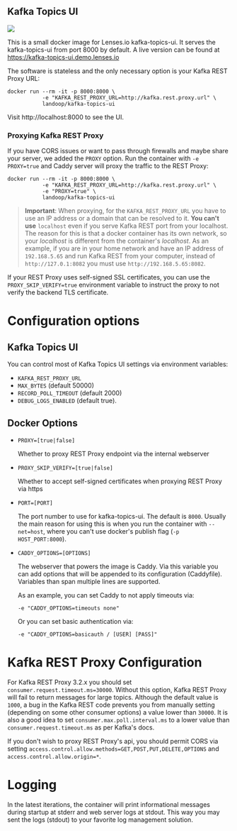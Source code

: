 ## Kafka Topics UI ##

[![](https://images.microbadger.com/badges/image/landoop/kafka-topics-ui.svg)](http://microbadger.com/images/landoop/kafka-topics-ui)

This is a small docker image for Lenses.io kafka-topics-ui.
It serves the kafka-topics-ui from port 8000 by default.
A live version can be found at <https://kafka-topics-ui.demo.lenses.io>

The software is stateless and the only necessary option is your Kafka REST Proxy
URL:

    docker run --rm -it -p 8000:8000 \
               -e "KAFKA_REST_PROXY_URL=http://kafka.rest.proxy.url" \
               landoop/kafka-topics-ui

Visit http://localhost:8000 to see the UI.

### Proxying Kafka REST Proxy

If you have CORS issues or want to pass through firewalls and maybe share your
server, we added the `PROXY` option. Run the container with `-e PROXY=true` and
Caddy server will proxy the traffic to the REST Proxy:

    docker run --rm -it -p 8000:8000 \
               -e "KAFKA_REST_PROXY_URL=http://kafka.rest.proxy.url" \
               -e "PROXY=true" \
               landoop/kafka-topics-ui

> **Important**: When proxying, for the `KAFKA_REST_PROXY_URL` you have to use
> an IP address or a domain that can be resolved to it. **You can't use**
> `localhost` even if you serve Kafka REST port from your localhost. The reason
> for this is that a docker container has its own network, so your _localhost_
> is different from the container's _localhost_. As an example, if you are in
> your home network and have an IP address of `192.168.5.65` and run Kafka REST
> from your computer, instead of `http://127.0.1:8082` you must use
> `http://192.168.5.65:8082`.

If your REST Proxy uses self-signed SSL certificates, you can use the
`PROXY_SKIP_VERIFY=true` environment variable to instruct the proxy to
not verify the backend TLS certificate.

# Configuration options

## Kafka Topics UI

You can control most of Kafka Topics UI settings via environment variables:

 * `KAFKA_REST_PROXY_URL`
 * `MAX_BYTES` (default 50000)
 * `RECORD_POLL_TIMEOUT` (default 2000)
 * `DEBUG_LOGS_ENABLED` (default true).

## Docker Options

- `PROXY=[true|false]`

  Whether to proxy REST Proxy endpoint via the internal webserver
- `PROXY_SKIP_VERIFY=[true|false]`

  Whether to accept self-signed certificates when proxying REST Proxy
  via https
- `PORT=[PORT]`

  The port number to use for kafka-topics-ui. The default is `8000`.
  Usually the main reason for using this is when you run the
  container with `--net=host`, where you can't use docker's publish
  flag (`-p HOST_PORT:8000`).
- `CADDY_OPTIONS=[OPTIONS]`

  The webserver that powers the image is Caddy. Via this variable
  you can add options that will be appended to its configuration
  (Caddyfile). Variables than span multiple lines are supported.

  As an example, you can set Caddy to not apply timeouts via:

      -e "CADDY_OPTIONS=timeouts none"

  Or you can set basic authentication via:

      -e "CADDY_OPTIONS=basicauth / [USER] [PASS]"

# Kafka REST Proxy Configuration

For Kafka REST Proxy 3.2.x you should set `consumer.request.timeout.ms=30000`.
Without this option, Kafka REST Proxy will fail to return messages for large
topics. Although the default value is `1000`, a bug in the Kafka REST code
prevents you from manually setting (depending on some other consumer options) a
value lower than `30000`. It is also a good idea to set
`consumer.max.poll.interval.ms` to a lower value than `consumer.request.timeout.ms`
as per Kafka's docs.

If you don't wish to proxy REST Proxy's api, you should permit CORS via setting
`access.control.allow.methods=GET,POST,PUT,DELETE,OPTIONS` and
`access.control.allow.origin=*`.

# Logging

In the latest iterations, the container will print informational messages during
startup at stderr and web server logs at stdout. This way you may sent the logs
(stdout) to your favorite log management solution.
